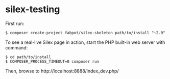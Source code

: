 # silex-testing

First run:

```shell
$ composer create-project fabpot/silex-skeleton path/to/install "~2.0"
```

To see a real-live Silex page in action, start the PHP built-in web server with command:

```shell
$ cd path/to/install
$ COMPOSER_PROCESS_TIMEOUT=0 composer run
```
Then, browse to http://localhost:8888/index_dev.php/
